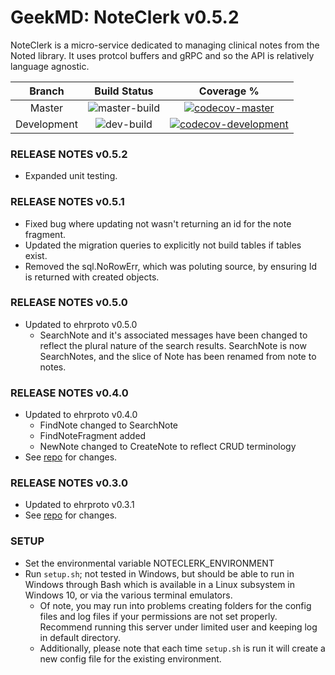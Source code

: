 # GeekMD: NoteClerk v0.5.2
NoteClerk is a micro-service dedicated to managing clinical notes from the Noted library. It uses protcol buffers and 
gRPC and so the API is relatively language agnostic.

|Branch|Build Status|Coverage %|
|:---:|:---:|:---:|
|Master|![master-build](https://travis-ci.org/geekmdio/noteclerk.svg?branch=master)| [![codecov-master](https://codecov.io/gh/geekmdio/noteclerk/branch/master/graph/badge.svg)](https://codecov.io/gh/geekmdio/noteclerk) |
|Development|![dev-build](https://travis-ci.org/geekmdio/noteclerk.svg?branch=development)| [![codecov-development](https://codecov.io/gh/geekmdio/noteclerk/branch/development/graph/badge.svg)](https://codecov.io/gh/geekmdio/noteclerk)  |

### RELEASE NOTES v0.5.2
- Expanded unit testing.

### RELEASE NOTES v0.5.1
- Fixed bug where updating not wasn't returning an id for the note fragment.
- Updated the migration queries to explicitly not build tables if tables exist.
- Removed the sql.NoRowErr, which was poluting source, by ensuring Id is returned with created objects.

### RELEASE NOTES v0.5.0
- Updated to ehrproto v0.5.0
    - SearchNote and it's associated messages have been changed to reflect the plural nature of the search results. SearchNote is now SearchNotes, and the slice of Note has been renamed from note to notes.

### RELEASE NOTES v0.4.0
- Updated to ehrproto v0.4.0
    - FindNote changed to SearchNote
    - FindNoteFragment added
    - NewNote changed to CreateNote to reflect CRUD terminology
- See [repo](https://github.com/geekmdio/ehrprotorepo) for changes.

### RELEASE NOTES v0.3.0
- Updated to ehrproto v0.3.1
- See [repo](https://github.com/geekmdio/ehrprotorepo) for changes.


### SETUP
- Set the environmental variable NOTECLERK_ENVIRONMENT
- Run `setup.sh`; not tested in Windows, but should be able to run in Windows through Bash which is available in a Linux subsystem in Windows 10, or via the various terminal emulators.
    - Of note, you may run into problems creating folders for the config files and log files if your permissions are not set properly. Recommend running this server under limited user and keeping log in default directory.
    - Additionally, please note that each time `setup.sh` is run it will create a new config file for the existing environment.